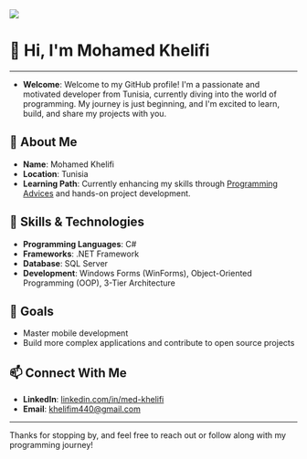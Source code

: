 <img src="https://raw.githubusercontent.com/TheBSD/StandWithPalestine/main/banner-no-action.svg">

# 👋 Hi, I'm Mohamed Khelifi
---
- **Welcome**: Welcome to my GitHub profile! I'm a passionate and motivated developer from Tunisia, currently diving into the world of programming. My journey is just beginning, and I'm excited to learn, build, and share my projects with you.

## 🚀 About Me
- **Name**: Mohamed Khelifi
- **Location**: Tunisia
- **Learning Path**: Currently enhancing my skills through [Programming Advices](https://programmingadvices.com/) and hands-on project development.

## 🧰 Skills & Technologies
- **Programming Languages**: C#
- **Frameworks**: .NET Framework
- **Database**: SQL Server
- **Development**: Windows Forms (WinForms), Object-Oriented Programming (OOP), 3-Tier Architecture


## 🎯 Goals
- Master mobile development
- Build more complex applications and contribute to open source projects

## 📫 Connect With Me
- **LinkedIn**: [linkedin.com/in/med-khelifi](#)
- **Email**: [khelifim440@gmail.com](#)

---

Thanks for stopping by, and feel free to reach out or follow along with my programming journey!
